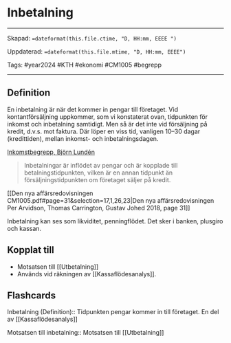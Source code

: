 # Inbetalning

---
Skapad: `=dateformat(this.file.ctime, "D, HH:mm, EEEE ")`

Uppdaterad: `=dateformat(this.file.mtime, "D, HH:mm, EEEE")`

Tags: #year2024 #KTH #ekonomi #CM1005 #begrepp

---

## Definition

En inbetalning är när det kommer in pengar till företaget. Vid kontantförsäljning uppkommer, som vi konstaterat ovan, tidpunkten för inkomst och inbetalning samtidigt. Men så är det inte vid försäljning på kredit, d.v.s. mot faktura. Där löper en viss tid, vanligen 10–30 dagar (kredittiden), mellan inkomst- och inbetalningsdagen.

[Inkomstbegrepp, Björn Lundén](https://www.bjornlunden.se/f%C3%B6retagande/inkomstbegrepp__301)

> Inbetalningar är inflödet av pengar och är kopplade till betalningstidpunkten, vilken är en annan tidpunkt än försäljningstidpunkten om företaget säljer på kredit.

[[Den nya affärsredovisningen CM1005.pdf#page=31&selection=17,1,26,23|Den nya affärsredovisningen Per Arvidson, Thomas Carrington, Gustav Johed 2018, page 31]]

Inbetalning kan ses som likviditet, penningflödet. Det sker i banken, plusgiro och kassan.

## Kopplat till

- Motsatsen till [[Utbetalning]]
- Används vid räkningen av [[Kassaflödesanalys]].

## Flashcards

Inbetalning (Definition):: Tidpunkten pengar kommer in till företaget. En del av [[Kassaflödesanalys]]
<!--SR:!2024-04-06,51,310!2024-03-17,15,306-->

Motsatsen till inbetalning:: Motsatsen till [[Utbetalning]]
<!--SR:!2024-04-15,60,314!2024-03-02,4,284-->
